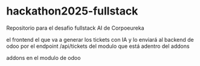 # hackathon2025-fullstack
Repositorio para el desafio fullstack AI de Corpoeureka


el frontend el que va a generar los tickets con IA y lo enviará al backend de odoo por el endpoint /api/tickets del modulo que está adentro del addons

addons en el modulo de odoo
